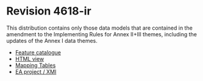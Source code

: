 # Revision 4618-ir

This distribution contains only those data models that are contained in the amendment to the Implementing Rules for Annex II+III themes, including the updates of the Annex I data themes.

- [Feature catalogue](fc)
- [HTML view](html)
- [Mapping Tables](mapping)
- [EA project / XMI](ea+xmi/EAXMI.zip)
